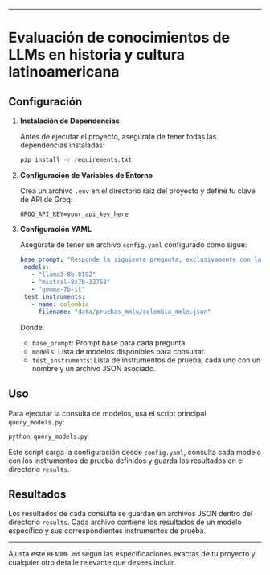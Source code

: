 
---

# Evaluación de conocimientos de LLMs en historia y cultura latinoamericana


## Configuración

1. **Instalación de Dependencias**

   Antes de ejecutar el proyecto, asegúrate de tener todas las dependencias instaladas:

   ```bash
   pip install -r requirements.txt
   ```

2. **Configuración de Variables de Entorno**

   Crea un archivo `.env` en el directorio raíz del proyecto y define tu clave de API de Groq:

   ```plaintext
   GROQ_API_KEY=your_api_key_here
   ```

3. **Configuración YAML**

   Asegúrate de tener un archivo `config.yaml` configurado como sigue:

   ```yaml
   base_prompt: "Responde la siguiente pregunta, exclusivamente con la letra de la respuesta que elijas. No agregues ninguna explicación."
    models:
      - "llama3-8b-8192"
      - "mixtral-8x7b-32768"
      - "gemma-7b-it"
    test_instruments:
      - name: colombia
        filename: "data/pruebas_mmlu/colombia_mmle.json"
   ```

   Donde:
   - `base_prompt`: Prompt base para cada pregunta.
   - `models`: Lista de modelos disponibles para consultar.
   - `test_instruments`: Lista de instrumentos de prueba, cada uno con un nombre y un archivo JSON asociado.

## Uso

Para ejecutar la consulta de modelos, usa el script principal `query_models.py`:

```bash
python query_models.py
```

Este script carga la configuración desde `config.yaml`, consulta cada modelo con los instrumentos de prueba definidos y guarda los resultados en el directorio `results`.

## Resultados

Los resultados de cada consulta se guardan en archivos JSON dentro del directorio `results`. Cada archivo contiene los resultados de un modelo específico y sus correspondientes instrumentos de prueba.

---

Ajusta este `README.md` según las especificaciones exactas de tu proyecto y cualquier otro detalle relevante que desees incluir.